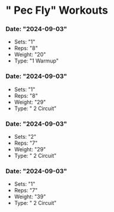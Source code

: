 # " Pec Fly" Workouts

### Date: "2024-09-03"
- Sets: "1"
- Reps: "8"
- Weight: "20"
- Type: "1 Warmup"

### Date: "2024-09-03"
- Sets: "1"
- Reps: "8"
- Weight: "29"
- Type: " 2 Circuit"

### Date: "2024-09-03"
- Sets: "2"
- Reps: "7"
- Weight: "29"
- Type: " 2 Circuit"

### Date: "2024-09-03"
- Sets: "1"
- Reps: "7"
- Weight: "39"
- Type: " 2 Circuit"

